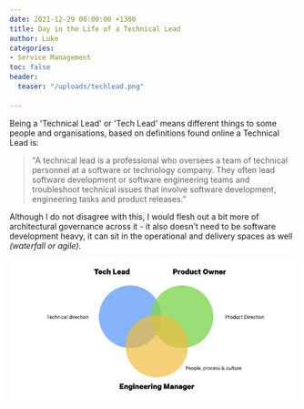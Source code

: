 ```yaml
---
date: 2021-12-29 00:00:00 +1300
title: Day in the Life of a Technical Lead
author: Luke
categories:
- Service Management
toc: false
header:
  teaser: "/uploads/techlead.png"

---
```

Being a 'Technical Lead' or 'Tech Lead' means different things to some people and organisations, based on definitions found online a Technical Lead is:

> "A technical lead is a professional who oversees a team of technical personnel at a software or technology company. They often lead software development or software engineering teams and troubleshoot technical issues that involve software development, engineering tasks and product releases."

Although I do not disagree with this, I would flesh out a bit more of architectural governance across it - it also doesn't need to be software development heavy, it can sit in the operational and delivery spaces as well _(waterfall or agile)_.

![Tech Lead - Venn diagram](/uploads/techlead.png "Tech Lead - Venn diagram")